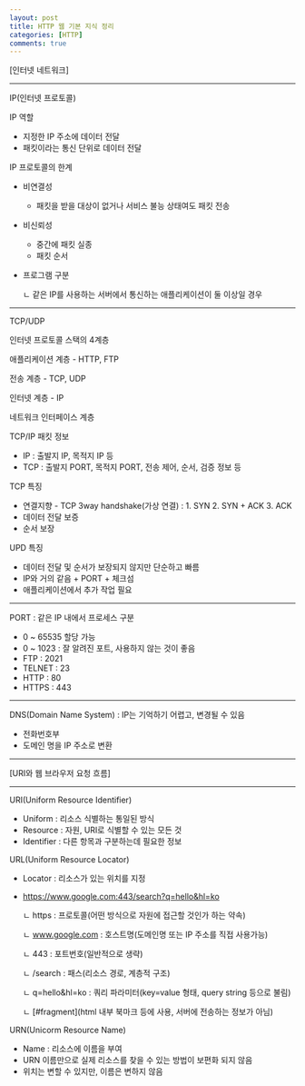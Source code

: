```yaml
---
layout: post
title: HTTP 웹 기본 지식 정리
categories: [HTTP]
comments: true
---
```


[인터넷 네트워크]

--------

IP(인터넷 프로토콜)

IP 역할
- 지정한 IP 주소에 데이터 전달
- 패킷이라는 통신 단위로 데이터 전달


IP 프로토콜의 한계
- 비연결성
    * 패킷을 받을 대상이 없거나 서비스 불능 상태여도 패킷 전송
- 비신뢰성
    * 중간에 패킷 실종
    * 패킷 순서
    
    
- 프로그램 구분
   
   ㄴ 같은 IP를 사용하는 서버에서 통신하는 애플리케이션이 둘 이상일 경우
    
--------

TCP/UDP

인터넷 프로토콜 스택의 4계층

애플리케이션 계층 - HTTP, FTP

전송 계층 - TCP, UDP

인터넷 계층 - IP

네트워크 인터페이스 계층


TCP/IP 패킷 정보
- IP : 출발지 IP, 목적지 IP 등
- TCP : 출발지 PORT, 목적지 PORT, 전송 제어, 순서, 검증 정보 등


TCP 특징
- 연결지향 - TCP 3way handshake(가상 연결) : 1. SYN 2. SYN + ACK 3. ACK
- 데이터 전달 보증
- 순서 보장


UPD 특징
- 데이터 전달 및 순서가 보장되지 않지만 단순하고 빠름
- IP와 거의 같음 + PORT + 체크섬
- 애플리케이션에서 추가 작업 필요


--------


PORT : 같은 IP 내에서 프로세스 구분
- 0 ~ 65535 할당 가능
- 0 ~ 1023 : 잘 알려진 포트, 사용하지 않는 것이 좋음
- FTP : 2021
- TELNET : 23
- HTTP : 80
- HTTPS : 443


--------

DNS(Domain Name System) : IP는 기억하기 어렵고, 변경될 수 있음
- 전화번호부
- 도메인 명을 IP 주소로 변환

--------

[URI와 웹 브라우저 요청 흐름]

--------

URI(Uniform Resource Identifier)
- Uniform : 리소스 식별하는 통일된 방식
- Resource : 자원, URI로 식별할 수 있는 모든 것
- Identifier : 다른 항목과 구분하는데 필요한 정보

URL(Uniform Resource Locator)
- Locator : 리소스가 있는 위치를 지정
- https://www.google.com:443/search?q=hello&hl=ko
  
  ㄴ https : 프로토콜(어떤 방식으로 자원에 접근할 것인가 하는 약속)
  
  ㄴ www.google.com : 호스트명(도메인명 또는 IP 주소를 직접 사용가능)
  
  ㄴ 443 : 포트번호(일반적으로 생략)
  
  ㄴ /search : 패스(리소스 경로, 계층적 구조)
  
  ㄴ q=hello&hl=ko : 쿼리 파라미터(key=value 형태, query string 등으로 불림)
  
  ㄴ [#fragment](html 내부 북마크 등에 사용, 서버에 전송하는 정보가 아님)


URN(Unicorm Resource Name)
- Name : 리소스에 이름을 부여
- URN 이름만으로 실제 리소스를 찾을 수 있는 방법이 보편화 되지 않음
- 위치는 변할 수 있지만, 이름은 변하지 않음


